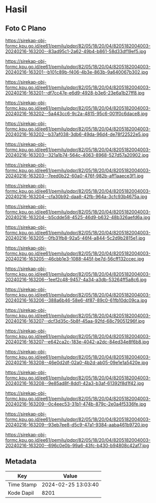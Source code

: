 # Hasil

## Foto C Plano

https://sirekap-obj-formc.kpu.go.id/ee61/pemilu/pdpr/82/05/18/20/04/8205182004003-20240216-163200--83ad95c1-2a62-49b4-b861-58d33df19ef5.jpg

https://sirekap-obj-formc.kpu.go.id/ee61/pemilu/pdpr/82/05/18/20/04/8205182004003-20240216-163201--b101c89b-f406-4b3e-863b-9a640067b302.jpg

https://sirekap-obj-formc.kpu.go.id/ee61/pemilu/pdpr/82/05/18/20/04/8205182004003-20240216-163201--df7cc47e-e6d9-4928-b3e6-23e6a1b27ff8.jpg

https://sirekap-obj-formc.kpu.go.id/ee61/pemilu/pdpr/82/05/18/20/04/8205182004003-20240216-163202--5a443cc6-9c2a-4815-95c6-001f0c6dace8.jpg

https://sirekap-obj-formc.kpu.go.id/ee61/pemilu/pdpr/82/05/18/20/04/8205182004003-20240216-163202--b37af038-3db6-49da-96d4-de78f22522e5.jpg

https://sirekap-obj-formc.kpu.go.id/ee61/pemilu/pdpr/82/05/18/20/04/8205182004003-20240216-163203--321a1b74-564c-4063-8968-527d57a20902.jpg

https://sirekap-obj-formc.kpu.go.id/ee61/pemilu/pdpr/82/05/18/20/04/8205182004003-20240216-163203--7eed0b22-60a0-476f-982b-aff1aaece3f1.jpg

https://sirekap-obj-formc.kpu.go.id/ee61/pemilu/pdpr/82/05/18/20/04/8205182004003-20240216-163204--cfa30b92-daa8-42fb-964a-3cfc93b4675a.jpg

https://sirekap-obj-formc.kpu.go.id/ee61/pemilu/pdpr/82/05/18/20/04/8205182004003-20240216-163204--b5cdde58-4525-46d9-b632-48b326aefd6a.jpg

https://sirekap-obj-formc.kpu.go.id/ee61/pemilu/pdpr/82/05/18/20/04/8205182004003-20240216-163205--0fb31fb8-92a5-46f4-a844-5c2d9b2815e1.jpg

https://sirekap-obj-formc.kpu.go.id/ee61/pemilu/pdpr/82/05/18/20/04/8205182004003-20240216-163205--46cbb1e3-1088-445f-be7d-56cff132ccec.jpg

https://sirekap-obj-formc.kpu.go.id/ee61/pemilu/pdpr/82/05/18/20/04/8205182004003-20240216-163206--1eef2c48-9457-4a34-a3db-53264ff5a8c6.jpg

https://sirekap-obj-formc.kpu.go.id/ee61/pemilu/pdpr/82/05/18/20/04/8205182004003-20240216-163206--388a6b46-58e6-4f87-89c0-61fb10dc09ca.jpg

https://sirekap-obj-formc.kpu.go.id/ee61/pemilu/pdpr/82/05/18/20/04/8205182004003-20240216-163207--dcf3d35c-5b8f-45aa-92fd-68c79051296f.jpg

https://sirekap-obj-formc.kpu.go.id/ee61/pemilu/pdpr/82/05/18/20/04/8205182004003-20240216-163207--e642ca2c-183e-4042-a2dc-84ed34e8f6b8.jpg

https://sirekap-obj-formc.kpu.go.id/ee61/pemilu/pdpr/82/05/18/20/04/8205182004003-20240216-163208--46e0d2df-02a0-4b2d-ab05-09e1e1a5420e.jpg

https://sirekap-obj-formc.kpu.go.id/ee61/pemilu/pdpr/82/05/18/20/04/8205182004003-20240216-163208--9e85ad8f-8dd1-42a3-b3af-61392f8d1f42.jpg

https://sirekap-obj-formc.kpu.go.id/ee61/pemilu/pdpr/82/05/18/20/04/8205182004003-20240216-163209--0c4eec53-31b1-474b-879c-2e0a4f5336fe.jpg

https://sirekap-obj-formc.kpu.go.id/ee61/pemilu/pdpr/82/05/18/20/04/8205182004003-20240216-163209--93eb7ee8-d5c9-47a1-9384-aaba461b9720.jpg

https://sirekap-obj-formc.kpu.go.id/ee61/pemilu/pdpr/82/05/18/20/04/8205182004003-20240216-163200--696c0e0b-99a6-43fc-b430-b94808c42af7.jpg


## Metadata

| Key        | Value               |
| ---------- | ------------------- |
| Time Stamp | 2024-02-25 13:03:40 |
| Kode Dapil | 8201                |




